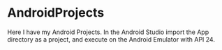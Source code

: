 # AndroidProjects
Here I have my Android Projects.
In the Android Studio import the App directory as a project, 
and execute on the Android Emulator with API 24.
